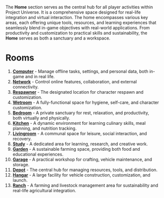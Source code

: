The **Home** section serves as the central hub for all player activities within Project Universe. It is a comprehensive space designed for real-life integration and virtual interaction. The home encompasses various key areas, each offering unique tools, resources, and learning experiences that seamlessly blend in-game objectives with real-world applications. From productivity and customization to practical skills and sustainability, the **Home** serves as both a sanctuary and a workspace.

# Rooms

1. **[Computer](01-Computer.md)** - Manage offline tasks, settings, and personal data, both in-game and in real life.
2. **[Network](02-Network.md)** - Control online features, collaboration, and external connectivity.
3. **[Respawner](03-Respawner.md)** - The designated location for character respawn and customization.
4. **[Wetroom](04-Wetroom.md)** - A fully-functional space for hygiene, self-care, and character customization.
5. **[Bedroom](05-Bedroom.md)** - A private sanctuary for rest, relaxation, and productivity, both virtually and physically.
6. **[Kitchen](06-Kitchen.md)** - A dynamic environment for learning culinary skills, meal planning, and nutrition tracking.
7. **[Livingroom](07-Livingroom.md)** - A communal space for leisure, social interaction, and recovery.
8. **[Study](08-Study.md)** - A dedicated area for learning, research, and creative work.
9. **[Garden](09-Garden.md)** - A sustainable farming space, providing both food and educational experiences.
10. **[Garage](10-Garage.md)** - A practical workshop for crafting, vehicle maintenance, and storage.
11. **[Depot](11-Depot.md)** - The central hub for managing resources, tools, and distribution.
12. **[Hangar](12-Hangar.md)** - A large facility for vehicle construction, customization, and launch.
13. **[Ranch](13-Ranch.md)** - A farming and livestock management area for sustainability and real-life agricultural integration.